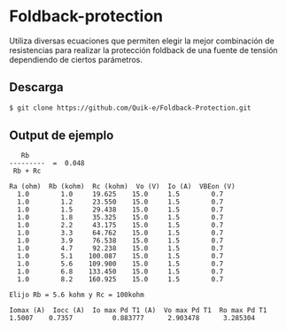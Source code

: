 # Foldback-protection
Utiliza diversas ecuaciones que permiten elegir la mejor combinación de resistencias para realizar la protección foldback de una fuente de tensión dependiendo de ciertos parámetros.

## Descarga
```sh
$ git clone https://github.com/Quik-e/Foldback-Protection.git
```

## Output de ejemplo
```
   Rb
---------  =  0.048
 Rb + Rc

Ra (ohm)  Rb (kohm)  Rc (kohm)  Vo (V)  Io (A)  VBEon (V)
  1.0        1.0     19.625    15.0     1.5        0.7
  1.0        1.2     23.550    15.0     1.5        0.7
  1.0        1.5     29.438    15.0     1.5        0.7
  1.0        1.8     35.325    15.0     1.5        0.7
  1.0        2.2     43.175    15.0     1.5        0.7
  1.0        3.3     64.762    15.0     1.5        0.7
  1.0        3.9     76.538    15.0     1.5        0.7
  1.0        4.7     92.238    15.0     1.5        0.7
  1.0        5.1    100.087    15.0     1.5        0.7
  1.0        5.6    109.900    15.0     1.5        0.7
  1.0        6.8    133.450    15.0     1.5        0.7
  1.0        8.2    160.925    15.0     1.5        0.7

Elijo Rb = 5.6 kohm y Rc = 100kohm

Iomax (A)  Iocc (A)  Io max Pd T1 (A)  Vo max Pd T1  Ro max Pd T1
1.5007    0.7357          0.883777      2.903478      3.285304

```
